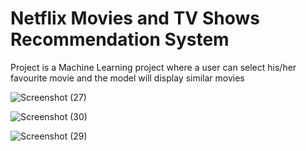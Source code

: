 <h1> Netflix Movies and TV Shows Recommendation System</h1> 
<p> Project is a Machine Learning project where a user can select his/her favourite movie and the model will display similar movies </p>

![Screenshot (27)](https://github.com/mdismailquraishicse/NetflixMoviesAndTVShowsRecommendationSystem/assets/52546719/c302b723-1817-48a6-9dcd-a9c43fdc0593)

![Screenshot (30)](https://github.com/mdismailquraishicse/NetflixMoviesAndTVShowsRecommendationSystem/assets/52546719/e7beaac7-1ce2-4e3c-9f29-e317a5f792d5)

![Screenshot (29)](https://github.com/mdismailquraishicse/NetflixMoviesAndTVShowsRecommendationSystem/assets/52546719/e2ca3a78-4e24-4a79-9f20-d5e983329d2c)
